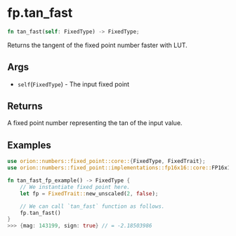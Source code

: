 # fp.tan_fast

```rust
fn tan_fast(self: FixedType) -> FixedType;
```

Returns the tangent of the fixed point number faster with LUT.

## Args

* `self`(`FixedType`) - The input fixed point

## Returns

A fixed point number representing the tan of the input value.

## Examples

```rust
use orion::numbers::fixed_point::core::{FixedType, FixedTrait};
use orion::numbers::fixed_point::implementations::fp16x16::core::FP16x16Impl;

fn tan_fast_fp_example() -> FixedType {
    // We instantiate fixed point here.
    let fp = FixedTrait::new_unscaled(2, false);

    // We can call `tan_fast` function as follows.
    fp.tan_fast()
}
>>> {mag: 143199, sign: true} // = -2.18503986
``` 
